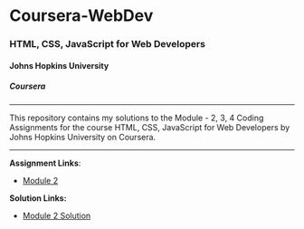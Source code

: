 # Coursera-WebDev

### HTML, CSS, JavaScript for Web Developers
#### Johns Hopkins University
##### Coursera
---
This repository contains my solutions to the Module - 2, 3, 4 Coding Assignments for the course HTML, CSS, JavaScript for Web Developers by Johns Hopkins University on Coursera. 

---

**Assignment Links**: 
- [Module 2](https://github.com/jhu-ep-coursera/fullstack-course4/blob/master/assignments/assignment2/Assignment-2.md)

**Solution Links:**

- [Module 2 Solution](https://alefrizzera.github.io/coursera-frontend/module2-solution/index.html)

